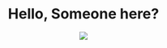 <div align="center">
   <quote><h1>Hello, Someone here?</h1></quote>
</div>

<div align="center">
 <img src="https://github-readme-stats.vercel.app/api?username=zMica&show_icons=true&theme=dracula" />
</div>
